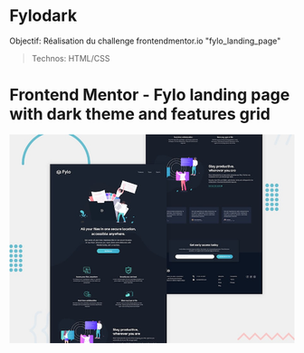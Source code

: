# Fylodark

Objectif: Réalisation du challenge frontendmentor.io "fylo_landing_page"

> Technos: HTML/CSS


# Frontend Mentor - Fylo landing page with dark theme and features grid

![Design preview for the Fylo landing page with dark theme and features grid challenge](./src/design/desktop-preview.jpg)

